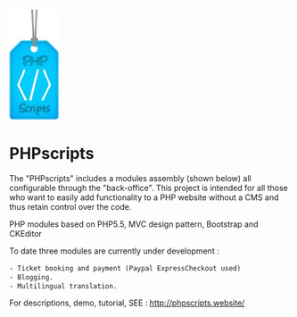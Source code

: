 ![solarized palette](https://github.com/ludovicinaction/PHPscripts/blob/master/img/logo_php_scripts.jpg)
# PHPscripts
The "PHPscripts" includes a modules assembly (shown below) all configurable through the "back-office". 
This project is intended for all those who want to easily add functionality to a PHP website without a CMS and thus retain control over the code. 

PHP modules based on PHP5.5, MVC design pattern, Bootstrap and CKEditor

To date three modules are currently under development :

    - Ticket booking and payment (Paypal ExpressCheckout used)
    - Blogging.
    - Multilingual translation.


For descriptions, demo, tutorial, SEE :
http://phpscripts.website/	
